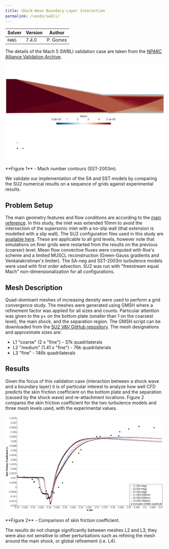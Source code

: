 ```yaml
---
title: Shock-Wave Boundary-Layer Interaction
permalink: /vandv/swbli/
---
```


| Solver | Version | Author |
| --- | --- | --- |
| `RANS` | 7.4.0 | P. Gomes |

The details of the Mach 5 SWBLI validation case are taken from the [NPARC Alliance Validation Archive](https://www.grc.nasa.gov/www/wind/valid/m5swbli/m5swbli.html).

<p align="center">
<img src="/vandv_files/swbli/mach.png" alt="Mach number contours (SST-2003m)" />
</p>
**Figure 1** - Mach number contours (SST-2003m).

We validate our implementation of the SA and SST models by comparing the SU2 numerical results on a sequence of grids against experimental results.

## Problem Setup

The main geometry features and flow conditions are according to the [main reference](https://www.grc.nasa.gov/www/wind/valid/m5swbli/m5swbli.html). In this study, the inlet was extended 10mm to avoid the intersection of the supersonic inlet with a no-slip wall (that extension is modelled with a slip wall).
The SU2 configuration files used in this study are [available here](https://github.com/su2code/SU2/blob/develop/TestCases/vandv/rans/swbli/).
These are applicable to all grid levels, however note that simulations on finer grids were restarted from the results on the previous (coarser) level.
Mean flow convective fluxes were computed with Roe's scheme and a limited MUSCL reconstruction (Green-Gauss gradients and Venkatakrishnan's limiter).
The SA-neg and SST-2003m turbulence models were used with first order advection.
SU2 was run with "freestream equal Mach" non-dimensionalization for all configurations.

## Mesh Description

Quad-dominant meshes of increasing density were used to perform a grid convergence study.
The meshes were generated using GMSH where a refinement factor was applied for all sizes and counts.
Particular attention was given to the y+ on the bottom plate (smaller than 1 on the coarsest level), the main shock, and the separation region.
The GMSH script can be downloaded from the [SU2 V&V GitHub repository](https://github.com/su2code/VandV/tree/master/rans/swbli).
The mesh designations and approximate sizes are:

- L1 "coarse" (2 x "fine") - 37k quadrilaterals
- L2 "medium" (1.41 x "fine") - 76k quadrilaterals
- L3 "fine" - 146k quadrilaterals

## Results

Given the focus of this validation case (interaction between a shock wave and a boundary layer) it is of particular interest to analyze how well CFD predicts the skin friction coefficient on the bottom plate and the separation (caused by the shock wave) and re-attachment locations.
Figure 2 compares the skin friction coefficient for the two turbulence models and three mesh levels used, with the experimental values.

<p align="center">
<img src="/vandv_files/swbli/cf.png" alt="Comparison of skin friction coefficient." />
</p>
**Figure 2** - Comparison of skin friction coefficient.

The results do not change significantly between meshes L2 and L3, they were also not sensitive to other perturbations such as refining the mesh around the main shock, or global refinement (i.e. L4).
